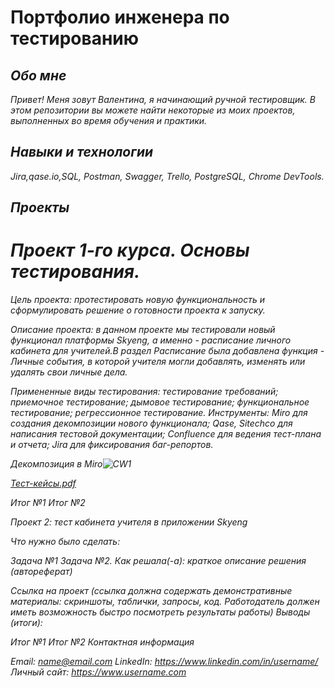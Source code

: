 # Портфолио инженера по тестированию

## <em> Обо мне <em> 

Привет! Меня зовут Валентина, я начинающий ручной тестировщик. 
В этом репозитории вы можете найти некоторые из моих проектов, выполненных во время обучения и практики. 

## <em> Навыки и технологии <em> 

Jira,qase.io,SQL, Postman, Swagger, Trello, 
PostgreSQL, Chrome DevTools.

## <em> Проекты <em> 

# Проект 1-го курса. Основы тестирования.
Цель проекта: протестировать новую функциональность и сформулировать решение о готовности проекта к запуску.
<p> Описание проекта: в данном проекте мы тестировали новый функционал платформы Skyeng, а именно - расписание личного кабинета для учителей.В раздел Расписание была добавлена функция - Личные события, в которой учителя могли добавлять, изменять или удалять свои личные дела. </p>
Примененные виды тестирования:
тестирование требований;
приемочное тестирование;
дымовое тестирование;
функциональное тестирование;
регрессионное тестирование.
Инструменты:
Miro для создания декомпозиции нового функционала;
Qase, Sitechco для написания тестовой документации;
Confluence для ведения тест-плана и отчета;
Jira для фиксирования баг-репортов.

Декомпозиция в Miro![CW1](https://github.com/Valya-Kapl/NewPortfolio/assets/148639969/96849ad4-e035-4028-9af0-229d1cbbb2c9)




[Тест-кейсы.pdf](https://github.com/Valya-Kapl/NewPortfolio/files/13069746/-.pdf)




Итог №1
Итог №2

Проект 2: тест кабинета учителя в приложении Skyeng

Что нужно было сделать:

Задача №1
Задача №2.
Как решала(-а): краткое описание решения (автореферат)

Ссылка на проект (ссылка должна содержать демонстративные материалы: скриншоты, таблички, запросы, код. Работодатель должен иметь возможность быстро посмотреть результаты работы)
Выводы (итоги):

Итог №1
Итог №2
Контактная информация

Email: name@email.com
LinkedIn: https://www.linkedin.com/in/username/
Личный сайт: https://www.username.com
